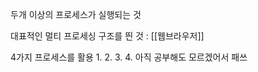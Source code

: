 
두개 이상의 프로세스가 실행되는 것 


대표적인 멀티 프로세싱 구조를 띈 것 : [[웹브라우저]]

4가지 프로세스를 활용 
1.
2.
3.
4.
아직 공부해도 모르겠어서 패쓰

